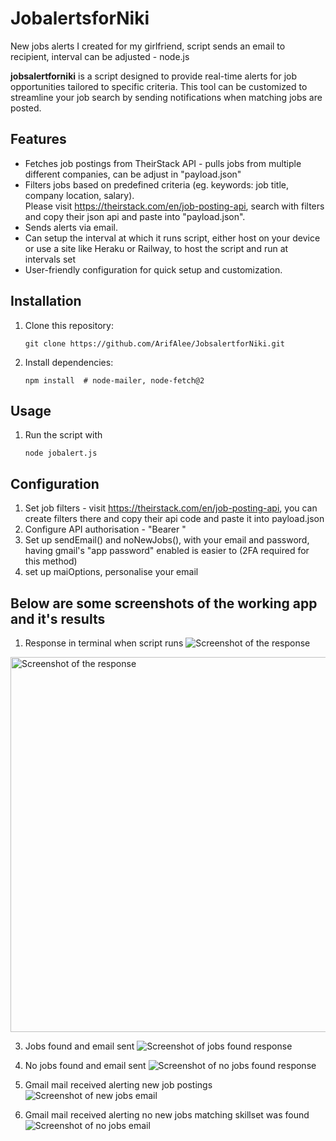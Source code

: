 # JobalertsforNiki
New jobs alerts I created for my girlfriend, script sends an email to recipient, interval can be adjusted - node.js

**jobsalertforniki** is a script designed to provide real-time alerts for job opportunities tailored to specific criteria. This tool can be customized to streamline your job search by sending notifications when matching jobs are posted.

## Features
- Fetches job postings from TheirStack API - pulls jobs from multiple different companies, can be adjust in "payload.json"
- Filters jobs based on predefined criteria (eg. keywords: job title, company location, salary). <br> Please visit https://theirstack.com/en/job-posting-api, search with filters and copy their json api and paste into "payload.json".
- Sends alerts via email.
- Can setup the interval at which it runs script, either host on your device or use a site like Heraku or Railway, to host the script and run at intervals set
- User-friendly configuration for quick setup and customization.

## Installation
1. Clone this repository:
   ```npm
   git clone https://github.com/ArifAlee/JobsalertforNiki.git
   
2. Install dependencies:
   ```npm
   npm install  # node-mailer, node-fetch@2

## Usage
1. Run the script with
   ```npm
   node jobalert.js

## Configuration
1. Set job filters - visit https://theirstack.com/en/job-posting-api, you can create filters there and copy their api code and paste it into payload.json
2. Configure API authorisation - "Bearer <your token>"
3. Set up sendEmail() and noNewJobs(), with your email and password, having gmail's "app password" enabled is easier to (2FA required for this method)
4. set up maiOptions, personalise your email

## Below are some screenshots of the working app and it's results

1. Response in terminal when script runs
![Screenshot of the response](Screenshots/response-example.PNG)
<img src="Screenshots/response-example.PNG" alt="Screenshot of the response" width="600">

3. Jobs found and email sent
![Screenshot of jobs found response](Screenshots/jobsfound.PNG)

4. No jobs found and email sent
![Screenshot of no jobs found response](Screenshots/nonewjob.PNG)

5. Gmail mail received alerting new job postings
![Screenshot of new jobs email](Screenshots/newjobs-email.PNG)

6. Gmail mail received alerting no new jobs matching skillset was found
![Screenshot of no jobs email](Screenshots/nojobs-email.PNG)






